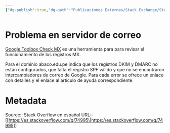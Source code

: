 ```yaml
---
{"dg-publish":true,"dg-path":"Publicaciones Externas/Stack Exchange/Stack Overflow en español/es.stackoverflow.com-74995.md","permalink":"/publicaciones-externas/stack-exchange/stack-overflow-en-espanol/es-stackoverflow-com-74995/","title":"Problema en servidor de correo","hide":true,"noteIcon":"default","created":"2024-04-03T12:49:10.727-06:00","updated":"2024-04-05T16:43:51.087-06:00"}
---
```


# Problema en servidor de correo

[Google Toolbox Check MX][1] es una herramienta para para revisar el funcionamiento de los registros MX.

Para el dominio abaco.edu.pe indica que los registros DKIM y DMARC no están configurados, que falta el registro SPF válido y que no se encontraron intercambiadores de correo de Google. Para cada error se ofrece un enlace con detalles y el enlace al artículo de ayuda correspondiente.


  [1]: https://toolbox.googleapps.com/apps/checkmx/

# Metadata
Source:: Stack Overflow en español
URL:: [[https://es.stackoverflow.com/q/74995\|https://es.stackoverflow.com/q/74995]]

